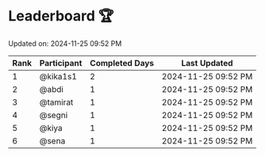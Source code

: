 # Leaderboard 🏆

Updated on: 2024-11-25 09:52 PM

| Rank | Participant   | Completed Days | Last Updated         |
|------|---------------|----------------|----------------------|
| 1    | @kika1s1    | 2             | 2024-11-25 09:52 PM |
| 2    | @abdi    | 1             | 2024-11-25 09:52 PM |
| 3    | @tamirat    | 1             | 2024-11-25 09:52 PM |
| 4    | @segni    | 1             | 2024-11-25 09:52 PM |
| 5    | @kiya    | 1             | 2024-11-25 09:52 PM |
| 6    | @sena    | 1             | 2024-11-25 09:52 PM |
